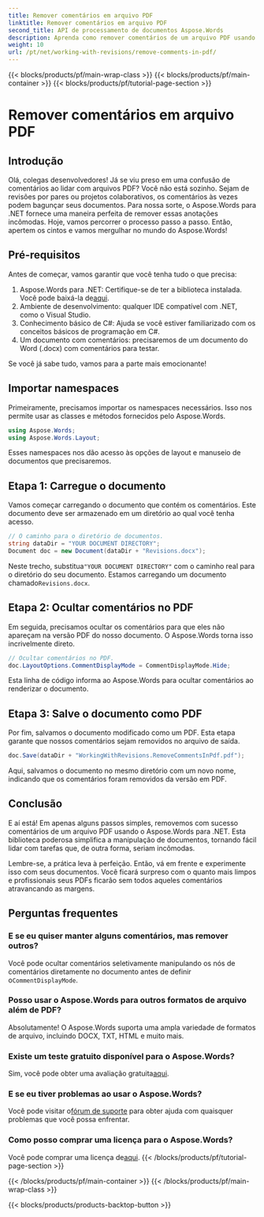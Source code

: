```yaml
---
title: Remover comentários em arquivo PDF
linktitle: Remover comentários em arquivo PDF
second_title: API de processamento de documentos Aspose.Words
description: Aprenda como remover comentários de um arquivo PDF usando o Aspose.Words para .NET com nosso guia passo a passo.
weight: 10
url: /pt/net/working-with-revisions/remove-comments-in-pdf/
---
```


{{< blocks/products/pf/main-wrap-class >}}
{{< blocks/products/pf/main-container >}}
{{< blocks/products/pf/tutorial-page-section >}}

# Remover comentários em arquivo PDF

## Introdução

Olá, colegas desenvolvedores! Já se viu preso em uma confusão de comentários ao lidar com arquivos PDF? Você não está sozinho. Sejam de revisões por pares ou projetos colaborativos, os comentários às vezes podem bagunçar seus documentos. Para nossa sorte, o Aspose.Words para .NET fornece uma maneira perfeita de remover essas anotações incômodas. Hoje, vamos percorrer o processo passo a passo. Então, apertem os cintos e vamos mergulhar no mundo do Aspose.Words!

## Pré-requisitos

Antes de começar, vamos garantir que você tenha tudo o que precisa:

1.  Aspose.Words para .NET: Certifique-se de ter a biblioteca instalada. Você pode baixá-la de[aqui](https://releases.aspose.com/words/net/).
2. Ambiente de desenvolvimento: qualquer IDE compatível com .NET, como o Visual Studio.
3. Conhecimento básico de C#: Ajuda se você estiver familiarizado com os conceitos básicos de programação em C#.
4. Um documento com comentários: precisaremos de um documento do Word (.docx) com comentários para testar.

Se você já sabe tudo, vamos para a parte mais emocionante!

## Importar namespaces

Primeiramente, precisamos importar os namespaces necessários. Isso nos permite usar as classes e métodos fornecidos pelo Aspose.Words.

```csharp
using Aspose.Words;
using Aspose.Words.Layout;
```

Esses namespaces nos dão acesso às opções de layout e manuseio de documentos que precisaremos.

## Etapa 1: Carregue o documento

Vamos começar carregando o documento que contém os comentários. Este documento deve ser armazenado em um diretório ao qual você tenha acesso.


```csharp
// O caminho para o diretório de documentos.
string dataDir = "YOUR DOCUMENT DIRECTORY";
Document doc = new Document(dataDir + "Revisions.docx");
```

 Neste trecho, substitua`"YOUR DOCUMENT DIRECTORY"` com o caminho real para o diretório do seu documento. Estamos carregando um documento chamado`Revisions.docx`.

## Etapa 2: Ocultar comentários no PDF

Em seguida, precisamos ocultar os comentários para que eles não apareçam na versão PDF do nosso documento. O Aspose.Words torna isso incrivelmente direto.

```csharp
// Ocultar comentários no PDF.
doc.LayoutOptions.CommentDisplayMode = CommentDisplayMode.Hide;
```

Esta linha de código informa ao Aspose.Words para ocultar comentários ao renderizar o documento.

## Etapa 3: Salve o documento como PDF

Por fim, salvamos o documento modificado como um PDF. Esta etapa garante que nossos comentários sejam removidos no arquivo de saída.


```csharp
doc.Save(dataDir + "WorkingWithRevisions.RemoveCommentsInPdf.pdf");
```

Aqui, salvamos o documento no mesmo diretório com um novo nome, indicando que os comentários foram removidos da versão em PDF.

## Conclusão

E aí está! Em apenas alguns passos simples, removemos com sucesso comentários de um arquivo PDF usando o Aspose.Words para .NET. Esta biblioteca poderosa simplifica a manipulação de documentos, tornando fácil lidar com tarefas que, de outra forma, seriam incômodas.

Lembre-se, a prática leva à perfeição. Então, vá em frente e experimente isso com seus documentos. Você ficará surpreso com o quanto mais limpos e profissionais seus PDFs ficarão sem todos aqueles comentários atravancando as margens.

## Perguntas frequentes

### E se eu quiser manter alguns comentários, mas remover outros?
 Você pode ocultar comentários seletivamente manipulando os nós de comentários diretamente no documento antes de definir o`CommentDisplayMode`.

### Posso usar o Aspose.Words para outros formatos de arquivo além de PDF?
Absolutamente! O Aspose.Words suporta uma ampla variedade de formatos de arquivo, incluindo DOCX, TXT, HTML e muito mais.

### Existe um teste gratuito disponível para o Aspose.Words?
 Sim, você pode obter uma avaliação gratuita[aqui](https://releases.aspose.com/).

### E se eu tiver problemas ao usar o Aspose.Words?
 Você pode visitar o[fórum de suporte](https://forum.aspose.com/c/words/8) para obter ajuda com quaisquer problemas que você possa enfrentar.

### Como posso comprar uma licença para o Aspose.Words?
 Você pode comprar uma licença de[aqui](https://purchase.aspose.com/buy).
{{< /blocks/products/pf/tutorial-page-section >}}

{{< /blocks/products/pf/main-container >}}
{{< /blocks/products/pf/main-wrap-class >}}

{{< blocks/products/products-backtop-button >}}
